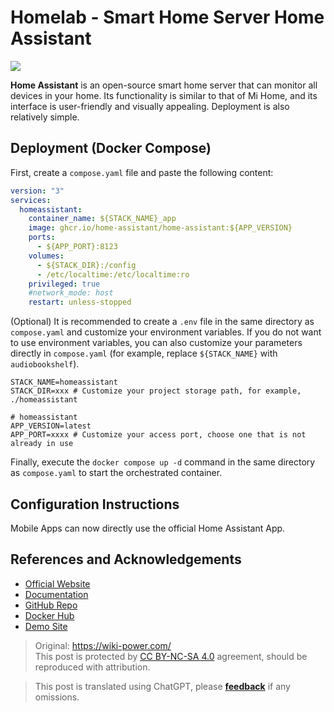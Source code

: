 # Homelab - Smart Home Server Home Assistant

![](https://wiki-media-1253965369.cos.ap-guangzhou.myqcloud.com/img/202306011647498.png)

**Home Assistant** is an open-source smart home server that can monitor all devices in your home. Its functionality is similar to that of Mi Home, and its interface is user-friendly and visually appealing. Deployment is also relatively simple.

## Deployment (Docker Compose)

First, create a `compose.yaml` file and paste the following content:

```yaml title="compose.yaml"
version: "3"
services:
  homeassistant:
    container_name: ${STACK_NAME}_app
    image: ghcr.io/home-assistant/home-assistant:${APP_VERSION}
    ports:
      - ${APP_PORT}:8123
    volumes:
      - ${STACK_DIR}:/config
      - /etc/localtime:/etc/localtime:ro
    privileged: true
    #network_mode: host
    restart: unless-stopped
```

(Optional) It is recommended to create a `.env` file in the same directory as `compose.yaml` and customize your environment variables. If you do not want to use environment variables, you can also customize your parameters directly in `compose.yaml` (for example, replace `${STACK_NAME}` with `audiobookshelf`).

```dotenv title=".env"
STACK_NAME=homeassistant
STACK_DIR=xxx # Customize your project storage path, for example, ./homeassistant

# homeassistant
APP_VERSION=latest
APP_PORT=xxxx # Customize your access port, choose one that is not already in use
```

Finally, execute the `docker compose up -d` command in the same directory as `compose.yaml` to start the orchestrated container.

## Configuration Instructions

Mobile Apps can now directly use the official Home Assistant App.

## References and Acknowledgements

- [Official Website](https://www.home-assistant.io/)
- [Documentation](https://www.home-assistant.io/installation/generic-x86-64#docker-compose)
- [GitHub Repo](https://github.com/home-assistant)
- [Docker Hub](https://hub.docker.com/r/homeassistant/home-assistant)
- [Demo Site](https://demo.home-assistant.io/#/lovelace/0)

> Original: <https://wiki-power.com/>  
> This post is protected by [CC BY-NC-SA 4.0](https://creativecommons.org/licenses/by/4.0/deed.en) agreement, should be reproduced with attribution.

> This post is translated using ChatGPT, please [**feedback**](https://github.com/linyuxuanlin/Wiki_MkDocs/issues/new) if any omissions.
